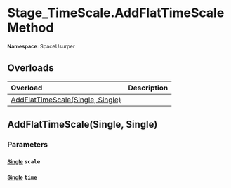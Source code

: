 # Stage_TimeScale.AddFlatTimeScale Method

<small>**Namespace**: SpaceUsurper</small>

## Overloads

<div markdown="1" class="member-table">

| Overload | Description |
| :------- | ----------- |
| [AddFlatTimeScale(Single, Single)](#Single_Single_) |  | 

</div>

## AddFlatTimeScale(Single, Single)
### Parameters
#### <small>[Single](https://docs.microsoft.com/en-us/dotnet/api/system.single?view=netframework-4.5)</small> `scale`

#### <small>[Single](https://docs.microsoft.com/en-us/dotnet/api/system.single?view=netframework-4.5)</small> `time`


